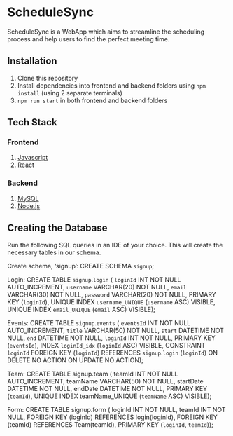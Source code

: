 # ScheduleSync

ScheduleSync is a WebApp which aims to streamline the scheduling process and help users to find the perfect meeting time.

## Installation
1. Clone this repository
2. Install dependencies into frontend and backend folders using `npm install` (using 2 separate terminals)
3. `npm run start` in both frontend and backend folders

## Tech Stack
### Frontend
1. [Javascript](https://www.javascript.com/)
2. [React](https://react.dev/)
### Backend
1. [MySQL](https://www.mysql.com/)
2. [Node.js](https://nodejs.org/en)

## Creating the Database
Run the following SQL queries in an IDE of your choice. This will create the necessary tables in our schema.

Create schema, ‘signup’: 
CREATE SCHEMA `signup`;

Login: 
CREATE TABLE `signup`.`login` (
  `loginId` INT NOT NULL AUTO_INCREMENT,
  `username` VARCHAR(20) NOT NULL,
  `email` VARCHAR(30) NOT NULL,
  `password` VARCHAR(20) NOT NULL,
  PRIMARY KEY (`loginId`),
  UNIQUE INDEX `username_UNIQUE` (`username` ASC) VISIBLE,
  UNIQUE INDEX `email_UNIQUE` (`email` ASC) VISIBLE);

Events:
CREATE TABLE `signup`.`events` (
  `eventsId` INT NOT NULL AUTO_INCREMENT,
  `title` VARCHAR(50) NOT NULL,
  `start` DATETIME NOT NULL,
  `end` DATETIME NOT NULL,
  `loginId` INT NOT NULL,
  PRIMARY KEY (`eventsId`),
  INDEX `loginId_idx` (`loginId` ASC) VISIBLE,
  CONSTRAINT `loginId`
    FOREIGN KEY (`loginId`)
    REFERENCES `signup`.`login` (`loginId`)
    ON DELETE NO ACTION
    ON UPDATE NO ACTION);

Team:
CREATE TABLE signup.team (
  teamId INT NOT NULL AUTO_INCREMENT,
  teamName VARCHAR(50) NOT NULL,
  startDate DATETIME NOT NULL,
  endDate DATETIME NOT NULL,
  PRIMARY KEY (`teamId`),
  UNIQUE INDEX teamName_UNIQUE (`teamName` ASC) VISIBLE);

Form:
CREATE TABLE signup.form (
  loginId INT NOT NULL,
  teamId INT NOT NULL,
  FOREIGN KEY (loginId) REFERENCES login(loginId),
  FOREIGN KEY (teamId) REFERENCES Team(teamId),
  PRIMARY KEY (`loginId`, `teamId`));
